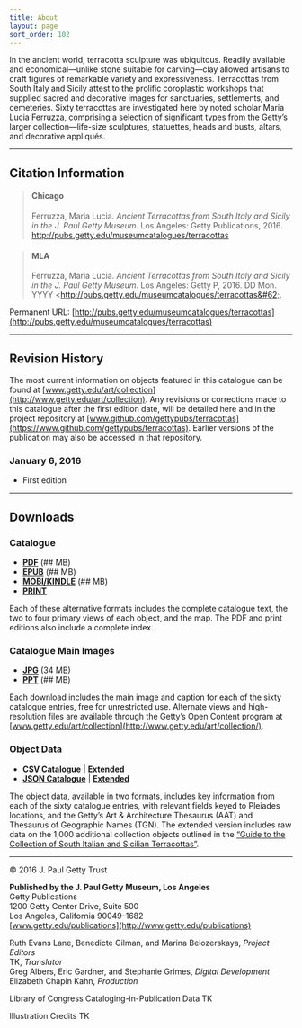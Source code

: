 ```yaml
---
title: About
layout: page
sort_order: 102
---
```

<div class="about">

In the ancient world, terracotta sculpture was ubiquitous. Readily available and economical&#8212;unlike stone suitable for carving&#8212;clay allowed artisans to craft figures of remarkable variety and expressiveness. Terracottas from South Italy and Sicily attest to the prolific coroplastic workshops that supplied sacred and decorative images for sanctuaries, settlements, and cemeteries. Sixty terracottas are investigated here by noted scholar Maria Lucia Ferruzza, comprising a selection of significant types from the Getty’s larger collection&#8212;life-size sculptures, statuettes, heads and busts, altars, and decorative appliqués.

---

## Citation Information

> #### Chicago
> Ferruzza, Maria Lucia. *Ancient Terracottas from South Italy and Sicily in the J. Paul Getty Museum*. Los Angeles: Getty Publications, 2016. http://pubs.getty.edu/museumcatalogues/terracottas

> #### MLA
> Ferruzza, Maria Lucia. *Ancient Terracottas from South Italy and Sicily
  in the J. Paul Getty Museum*. Los Angeles: Getty P, 2016. <span class="cite-current-date">DD Mon. YYYY</span> &#60;http://pubs.getty.edu/museumcatalogues/terracottas&#62;.

Permanent URL: [http://pubs.getty.edu/museumcatalogues/terracottas](http://pubs.getty.edu/museumcatalogues/terracottas)

---

## Revision History

The most current information on objects featured in this catalogue can be found at [www.getty.edu/art/collection](http://www.getty.edu/art/collection). Any revisions
or corrections made to this catalogue after the first edition date,
will be detailed here and in the project repository at
[www.github.com/gettypubs/terracottas](https://www.github.com/gettypubs/terracottas).
Earlier versions of the publication may also be accessed in that repository.

### January 6, 2016

- First edition

---

## Downloads

### Catalogue

- [**PDF**](assets/downloads/AncientTerracottas_Ferruzza.pdf) (## MB)
- [**EPUB**](assets/downloads/AncientTerracottas_Ferruzza.epub) (## MB)
- [**MOBI/KINDLE**](assets/downloads/AncientTerracottas_Ferruzza.mobi) (## MB)
- [**PRINT**](http://shop.getty.edu/products/ancient-terracottas-from-south-italy-and-sicily-in-the-j-paul-getty-museum-978-1606061237)

Each of these alternative formats includes the complete catalogue text, the two to four primary views of each object, and the map. The PDF and print editions also include a complete index.

### Catalogue Main Images

- [**JPG**](assets/downloads/AncientTerracottas_Ferruzza_Images.zip) (34 MB)
- [**PPT**](assets/downloads/AncientTerracottas_Ferruzza_Images.ppt) (## MB)

Each download includes the main image and caption for each of the sixty catalogue entries, free for unrestricted use. Alternate views and high-resolution files are available through the Getty’s Open Content program at [www.getty.edu/art/collection](http://www.getty.edu/art/collection/).

### Object Data

- [**CSV Catalogue**](assets/downloads/AncientTerracottas_Ferruzza_Data.csv) \| [**Extended**](assets/downloads/AncientTerracottas_Ferruzza_Data_Extended.csv)
- [**JSON Catalogue**](assets/downloads/AncientTerracottas_Ferruzza_Data.json) \| [**Extended**](assets/downloads/AncientTerracottas_Ferruzza_Data_Extended.json)

The object data, available in two formats, includes key information from each of the sixty catalogue entries, with relevant fields keyed to Pleiades locations, and the Getty’s Art & Architecture Thesaurus (AAT) and Thesaurus of Geographic Names (TGN). The extended version includes raw data on the 1,000 additional collection objects outlined in the [“Guide to the Collection of South Italian and Sicilian Terracottas”](../guide/).

---

<div class="object-info">
© 2016 J. Paul Getty Trust

**Published by the J. Paul Getty Museum, Los Angeles**  
Getty Publications  
1200 Getty Center Drive, Suite 500  
Los Angeles, California 90049-1682  
[www.getty.edu/publications](http://www.getty.edu/publications)

Ruth Evans Lane, Benedicte Gilman, and Marina Belozerskaya, *Project Editors*  
TK, *Translator*  
Greg Albers, Eric Gardner, and Stephanie Grimes, *Digital Development*  
Elizabeth Chapin Kahn, *Production*

Library of Congress Cataloging-in-Publication Data TK

Illustration Credits TK

</div>

</div>
